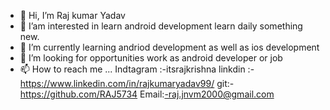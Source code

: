 - 👋 Hi, I’m Raj kumar Yadav
- 👀 I’am interested in learn android development learn daily something new.
- 🌱 I’m currently learning andriod development as well as ios development
- 💞️ I’m looking  for opportunities work as android developer or job
- 📫 How to reach me ...
Indtagram :-itsrajkrishna
linkdin :-https://www.linkedin.com/in/rajkumaryadav99/
git:-https://github.com/RAJ5734
Email:-raj.jnvm2000@gmail.com


<!---
RAJ5734/RAJ5734 is a ✨ special ✨ repository because its `README.md` (this file) appears on your GitHub profile.
You can click the Preview link to take a look at your changes.
--->

